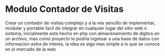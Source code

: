 # Modulo Contador de Visitas

Crear un contador de visitas complejo y a la ves sencillo de implementar, modular y portable facil de integrar en cualquier lugar del sitio web o sistema, inicialmente esta hecho en php con almacenamiento de digitos en un archivo, mas como proyecto lo podria ingresar a una base de datos con informacion extra de interes, la idea es algo mas simple a lo que se conoce en el mercado de la web
